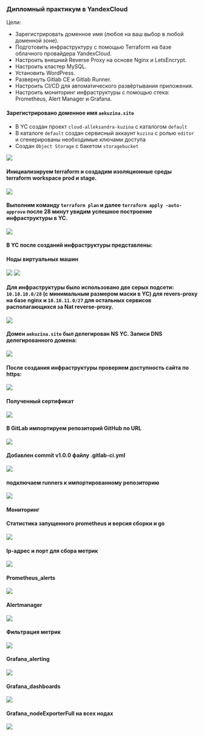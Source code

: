 ### Дипломный практикум в YandexCloud

Цели:

* Зарегистрировать доменное имя (любое на ваш выбор в любой доменной зоне).
* Подготовить инфраструктуру с помощью Terraform на базе облачного провайдера YandexCloud.
* Настроить внешний Reverse Proxy на основе Nginx и LetsEncrypt.
* Настроить кластер MySQL.
* Установить WordPress.
* Развернуть Gitlab CE и Gitlab Runner.
* Настроить CI/CD для автоматического развёртывания приложения.
* Настроить мониторинг инфраструктуры с помощью стека: Prometheus, Alert Manager и Grafana.

#### Зарегистрировано доменное имя `aekuzina.site`
#### 
* В YC создан проект `cloud-alleksandra-kuzina`  c каталогом `default`
* В каталоге `default` создан сервисный аккаунт `kuzina` с ролью `editor` и сгенерированы необходимые ключами доступа
* Создан `Object Storage` с бакетом `storagebucket`

![](YC_abucket.png)

#### Инициализируем terraform и создадим изоляционные среды terraform workspace prod и stage.

![](Создание_workspace.png)

#### Выполним команду `terraform plan` и далее `terraform apply -auto-approve` после 28 минут увидим успешное построение инфраструктуры в YC.

![](успешноевыволенение.png)

#### В YC после созданий инфраструктуры представлены:
#### Ноды виртуальных машин
![](YC_Виртуальные_машины.png)
![](YC_Диски.png)
#### Для инфраструктуры было использовано две серых подсети: `10.10.10.0/28` (с минимальным размером маски в YC) для revers-proxy на базе nginx и `10.10.11.0/27` для остальных сервисов располагающихся за Nat reverse-proxy.
![](YC_Таблица_маршрутизации.png)
#### Домен `aekuzina.site` был делегирован NS YC. Записи DNS делегированного домена:
![](YC_Cloud_DNS.png)

#### После создания инфраструктуры проверяем доступность сайта по https:
![](wwwaekuzina.site.png)

#### Полученный сертификат
![](Сертификаты.png)

#### В GitLab импортируем репозиторий GitHub по URL
![](GitLab_project_was_successfully_imported.png)

#### Добавлен commit v1.0.0 файлу .gitlab-ci.yml
![](GitLab_tag.png)

#### подключаем runners к импортированному репозиторию
![](GitLab_ranners.png)

#### Мониторинг
#### Статистика запущенного prometheus и версия сборки и go
![](prometheus_runtime_information.png)

#### Ip-адрес и порт для сбора метрик
![](prometheus_targets.png)

#### Prometheus_alerts
![](prometheus_alerts.png)

#### Alertmanager
![](alertmanager.png)

#### Фильтрация метрик
![](alertmanager_filter.png)

#### Grafana_alerting
![](grafana_alerting.png)

#### Grafana_dashboards
![](grafana_dashboards.png)

#### Grafana_nodeExporterFull на всех нодах
![](grafana_nodeExporterFull.png)



